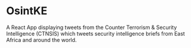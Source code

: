 # OsintKE
A React App displaying tweets from the Counter Terrorism &amp; Security Intelligence (CTNSIS) which tweets security intelligence briefs from East Africa and around the world.
